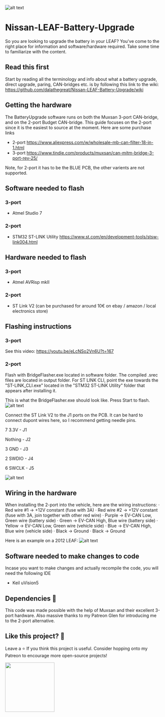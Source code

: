 ![alt text](https://github.com/dalathegreat/Nissan-LEAF-Battery-Upgrade/blob/main/Software/CANBRIDGE-2port/Banner.jpg)

# Nissan-LEAF-Battery-Upgrade
So you are looking to upgrade the battery in your LEAF? You've come to the right place for information and software/hardware required. Take some time to familiarize with the content.

## Read this first 
Start by reading all the terminology and info about what a battery upgrade, direct upgrade, paring, CAN-bridges etc. is by following this link to the wiki: https://github.com/dalathegreat/Nissan-LEAF-Battery-Upgrade/wiki

## Getting the hardware
The BatteryUpgrade software runs on both the Muxsan 3-port CAN-bridge, and on the 2-port Budget CAN-bridge. This guide focuses on the 2-port since it is the easiest to source at the moment. Here are some purchase links

- 2-port https://www.aliexpress.com/w/wholesale-mb-can-filter-18-in-1.html 
- 3-port https://www.tindie.com/products/muxsan/can-mitm-bridge-3-port-rev-25/

Note, for 2-port it has to be the BLUE PCB, the other varients are not supported.

## Software needed to flash
### 3-port
- Atmel Studio 7
### 2-port
- STM32 ST-LINK Utility https://www.st.com/en/development-tools/stsw-link004.html

## Hardware needed to flash
### 3-port
- Atmel AVRisp mkII
### 2-port
- ST Link V2 (can be purchased for around 10€ on ebay / amazon / local electronics store)

## Flashing instructions
### 3-port
See this video: https://youtu.be/eLcNSo2Vn6U?t=167
### 2-port
Flash with BridgeFlasher.exe located in software folder. The compiled .srec files are located in output folder. For ST LINK CLI, point the exe towards the "ST-LINK_CLI.exe" located in the "STM32 ST-LINK Utility" folder that appears after installing it.

This is what the BridgeFlasher.exe should look like. Press Start to flash.
![alt text](https://github.com/dalathegreat/Nissan-LEAF-Battery-Upgrade/blob/main/software/CANBRIDGE-2port/FlashingTool.jpg)

Connect the ST Link V2 to the J1 ports on the PCB. It can be hard to connect dupont wires here, so I recommend getting needle pins. 

7 3.3V  	- J1

Nothing 	- J2

3 GND   	- J3

2 SWDIO   - J4

6 SWCLK   - J5

![alt text](https://github.com/dalathegreat/Nissan-LEAF-Battery-Upgrade/blob/main/Software/CANBRIDGE-2port/FlashingInstr.jpg)


## Wiring in the hardware
When installing the 2-port into the vehicle, here are the wiring instructions:
· Red wire #1 -> +12V constant (fuse with 3A)
· Red wire #2 -> +12V constant (fuse with 3A, join together with other red wire)
· Purple -> EV-CAN Low, Green wire (battery side)
· Green -> EV-CAN High, Blue wire (battery side)
· Yellow -> EV-CAN Low, Green wire (vehicle side)
· Blue -> EV-CAN High, Blue wire (vehicle side)
· Black -> Ground
· Black -> Ground

Here is an example on a 2012 LEAF:
![alt text](https://github.com/dalathegreat/Nissan-LEAF-Battery-Upgrade/blob/main/Software/CANBRIDGE-2port/Install2012.jpg)

## Software needed to make changes to code
Incase you want to make changes and actually recompile the code, you will need the following IDE
- Keil uVision5

## Dependencies 📖
This code was made possible with the help of Muxsan and their excellent 3-port hardware. Also massive thanks to my Patreon Glen for introducing me to the 2-port alternative.

## Like this project? 💖
Leave a ⭐ If you think this project is useful. Consider hopping onto my Patreon to encourage more open-source projects!

<a href="https://www.patreon.com/dala">
	<img src="https://c5.patreon.com/external/logo/become_a_patron_button@2x.png" width="160">
</a>

